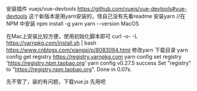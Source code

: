 安装插件
vuejs/vue-devtools
https://github.com/vuejs/vue-devtools#vue-devtools
这个新版本是用yarn安装的，怪自己没有先看readme
安装yarn
//在NPM 中安装
npm install -g yarn
yarn --version
MacOS

在Mac上安装比较方便，使用初始化脚本即可
curl -o- -L https://yarnpkg.com/install.sh | bash
https://www.cnblogs.com/xiangsj/p/8083094.html
修改yarn 下载目录
yarn config get registry
https://registry.yarnpkg.com
yarn config set registry 'https://registry.npm.taobao.org'
yarn config v0.27.5
success Set "registry" to "https://registry.npm.taobao.org".
Done in 0.07s.



先不管了，装的有问题，下载vue.js 先用吧